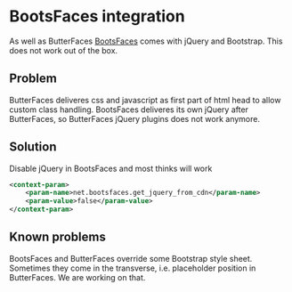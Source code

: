 # BootsFaces integration

As well as ButterFaces [BootsFaces](http://www.bootsfaces.net/) comes with jQuery and Bootstrap. This does not work out of the box.

## Problem
ButterFaces deliveres css and javascript as first part of html head to allow custom class handling. BootsFaces deliveres its own jQuery after ButterFaces, so ButterFaces jQuery plugins does not work anymore.

## Solution
Disable jQuery in BootsFaces and most thinks will work
```xml
<context-param>
    <param-name>net.bootsfaces.get_jquery_from_cdn</param-name>
    <param-value>false</param-value>
</context-param>
```

## Known problems
BootsFaces and ButterFaces override some Bootstrap style sheet. Sometimes they come in the transverse, i.e. placeholder position in ButterFaces. We are working on that.
